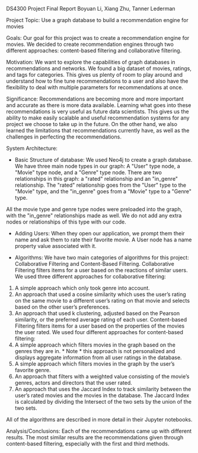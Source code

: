 DS4300 Project Final Report
Boyuan Li, Xiang Zhu, Tanner Lederman

Project Topic: Use a graph database to build a recommendation engine for movies

Goals:
Our goal for this project was to create a recommendation engine for movies. We decided to create recommendation engines through two different approaches: content-based filtering and collaborative filtering. 

Motivation:
We want to explore the capabilities of graph databases in recommendations and
networks. We found a big dataset of movies, ratings, and tags for categories. This gives
us plenty of room to play around and understand how to fine tune recommendations to
a user and also have the flexibility to deal with multiple parameters for
recommendations at once.

Significance:
Recommendations are becoming more and more important and accurate as there is more data available. Learning what goes into these recommendations is very useful as future data scientists. This gives us the ability to make easily scalable and useful recommendation systems for any project we choose to take up in the future. On the other hand, we also learned the limitations that recommendations currently have, as well as the challenges in perfecting the recommendations. 

System Architecture:
- Basic Structure of database:
We used Neo4j to create a graph database. We have three main node types in our graph: A "User" type node, a "Movie" type node, and a "Genre" type node. There are two relationships in this graph: a "rated" relationship and an "in_genre" relationship. The "rated" relationship goes from the "User" type to the "Movie" type, and the "in_genre" goes from a "Movie" type to a "Genre" type. 

All the movie type and genre type nodes were preloaded into the graph, with the "in_genre" relationships made as well. We do not add any extra nodes or relationships of this type with our code. 

- Adding Users:
When they open our application, we prompt them their name and ask them to rate their favorite movie. A User node has a name property value associated with it. 

- Algorithms:
We have two main categories of algorithms for this project: Collaborative Filtering and Content-Based Filtering. 
Collaborative Filtering filters items for a user based on the reactions of similar users. We used three different approaches for collaborative filtering:
1.	 A simple approach which only took genre into account.
2.	An approach that used a cosine similarity which uses the user’s rating on the same movie to a different user’s rating on that movie and selects based on the other user’s preferences.
3.	An approach that used k clustering, adjusted based on the Pearson similarity, or the preferred average rating of each user.
Content-based Filtering filters items for a user based on the properties of the movies the user rated. We used four different approaches for content-based filtering:
1.	A simple approach which filters movies in the graph based on the genres they are in.  * Note * this approach is not personalized and displays aggregate information from all user ratings in the database.
2.	A simple approach which filters movies in the graph by the user’s favorite genre.
3.	An approach that filters with a weighted value consisting of the movie’s genres, actors and directors that the user rated.
4.	An approach that uses the Jaccard Index to track similarity between the user’s rated movies and the movies in the database. The Jaccard Index is calculated by dividing the Intersect of the two sets by the union of the two sets.

All of the algorithms are described in more detail in their Jupyter notebooks. 

Analysis/Conclusions:
Each of the recommendations came up with different results. The most similar results are the recommendations given through content-based filtering, especially with the first and third methods. 
